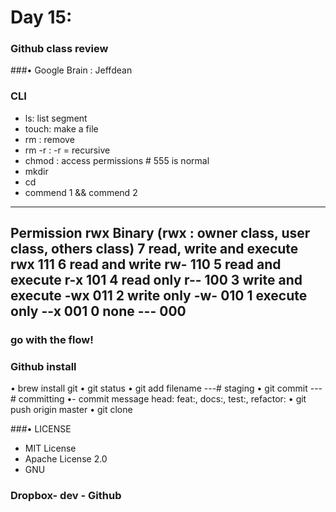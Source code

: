 # Day 15:

###  Github class review
###• Google Brain : Jeffdean
###  CLI 
   - ls: list segment
   - touch: make a file
   - rm : remove
   - rm -r : -r = recursive
   - chmod : access permissions # 555 is normal
   - mkdir 
   - cd
   - commend 1 && commend 2 
---------------------------------------
Permission  rwx Binary (rwx : owner class, user class, others class)
7   read, write and execute rwx 111
6   read and write  rw- 110
5   read and execute    r-x 101
4   read only   r-- 100
3   write and execute   -wx 011
2   write only  -w- 010
1   execute only    --x 001
0   none    --- 000
---------------------------------------
### go with the flow! 

### Github install
  • brew install git
  • git status
  • git add filename        ---# staging
  • git commit                   ---# committing
  •- commit message
    head: feat:, docs:, test:, refactor:
  • git push origin master
  • git clone

###• LICENSE
  - MIT License
  - Apache License 2.0
  - GNU

### Dropbox- dev - Github



